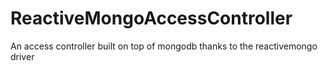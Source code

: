 ReactiveMongoAccessController
=============================

An access controller built on top of mongodb thanks to the reactivemongo driver
